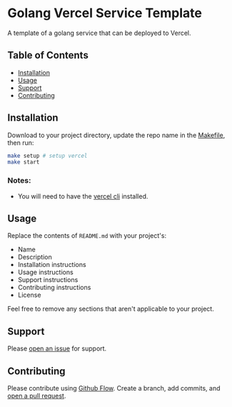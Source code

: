 # Golang Vercel Service Template

A template of a golang service that can be deployed to Vercel.

## Table of Contents

- [Installation](#installation)
- [Usage](#usage)
- [Support](#support)
- [Contributing](#contributing)

## Installation

Download to your project directory, update the repo name in the [Makefile](./Makefile), then run:

```sh
make setup # setup vercel
make start
```

### Notes:
- You will need to have the [vercel cli](https://vercel.com/download) installed.

## Usage

Replace the contents of `README.md` with your project's:

- Name
- Description
- Installation instructions
- Usage instructions
- Support instructions
- Contributing instructions
- License

Feel free to remove any sections that aren't applicable to your project.

## Support

Please [open an issue](https://github.com/apinanyogaratnam/golang-vercel-service-template/issues/new) for support.

## Contributing

Please contribute using [Github Flow](https://guides.github.com/introduction/flow/). Create a branch, add commits, and [open a pull request](https://github.com/apinanyogaratnam/golang-vercel-service-template/compare/).
